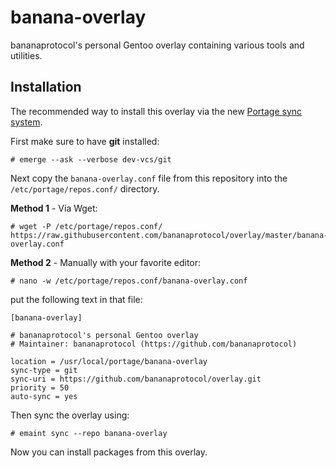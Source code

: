# banana-overlay

bananaprotocol's personal Gentoo overlay containing various tools and utilities.

## Installation

The recommended way to install this overlay via the new [Portage sync system](https://wiki.gentoo.org/wiki/Project:Portage/Sync).

First make sure to have **git** installed:

    # emerge --ask --verbose dev-vcs/git

Next copy the `banana-overlay.conf` file from this repository into the `/etc/portage/repos.conf/` directory.

**Method 1** - Via Wget:

    # wget -P /etc/portage/repos.conf/ https://raw.githubusercontent.com/bananaprotocol/overlay/master/banana-overlay.conf 

**Method 2** - Manually with your favorite editor:

    # nano -w /etc/portage/repos.conf/banana-overlay.conf

put the following text in that file:
```
[banana-overlay]

# bananaprotocol's personal Gentoo overlay
# Maintainer: bananaprotocol (https://github.com/bananaprotocol)

location = /usr/local/portage/banana-overlay
sync-type = git
sync-uri = https://github.com/bananaprotocol/overlay.git
priority = 50
auto-sync = yes
```

Then sync the overlay using:

    # emaint sync --repo banana-overlay

Now you can install packages from this overlay.

